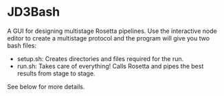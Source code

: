 # JD3Bash

A GUI for designing multistage Rosetta pipelines.
Use the interactive node editor to create a multistage protocol
and the program will give you two bash files:

- setup.sh: Creates directories and files required for the run.
- run.sh: Takes care of everything! Calls Rosetta and pipes the best results from stage to stage.

See below for more details.
